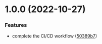 # 1.0.0 (2022-10-27)


### Features

* complete the CI/CD workflow ([50389b7](https://github.com/Lydiayaya/csssite/commit/50389b76ef120e9cdab28f98e8fd1f43351f6416))
